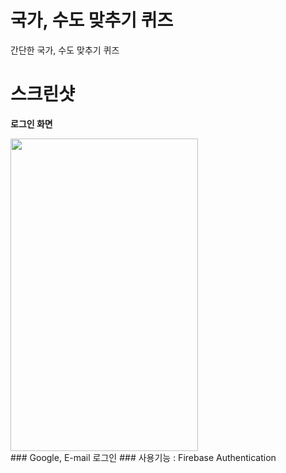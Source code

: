 # 국가, 수도 맞추기 퀴즈
간단한 국가, 수도 맞추기 퀴즈 

스크린샷
==========
**로그인 화면**
<div>
  <img width="300" height="500" src="https://user-images.githubusercontent.com/18605138/46819265-42067580-cdbe-11e8-96c4-3764e0038b10.PNG">
</div>
### Google, E-mail 로그인 
### 사용기능 : Firebase Authentication
